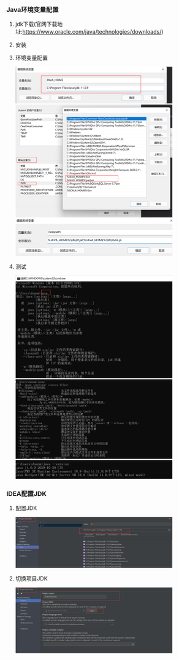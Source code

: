 ### Java环境变量配置

1. jdk下载(官网下载地址:https://www.oracle.com/java/technologies/downloads/)

2. 安装

3. 环境变量配置

   <img src="../img/JAVA_HOME.png" style="zoom:40%">
   
   <img src="../img/Java系统系统变量Path设置.png" style="zoom:40%">
   
   <img src="../img/classpath.png" style="zoom:40%">

4. 测试

   <img src="../img/java测试.png" style="zoom:40%">
   
   <img src="../img/javac测试.png" style="zoom:40%">
   
   <img src="../img/Java版本测试.png" style="zoom:40%">

### IDEA配置JDK

1. 配置JDK

   <img src="../img/配置JDK.png" style="zoom:40%">

2. 切换项目JDK

   <img src="../img/切换项目JDK.png" style="zoom:40%">